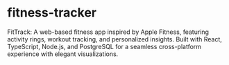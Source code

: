 # fitness-tracker
FitTrack: A web-based fitness app inspired by Apple Fitness, featuring activity rings, workout tracking, and personalized insights. Built with React, TypeScript, Node.js, and PostgreSQL for a seamless cross-platform experience with elegant visualizations.
